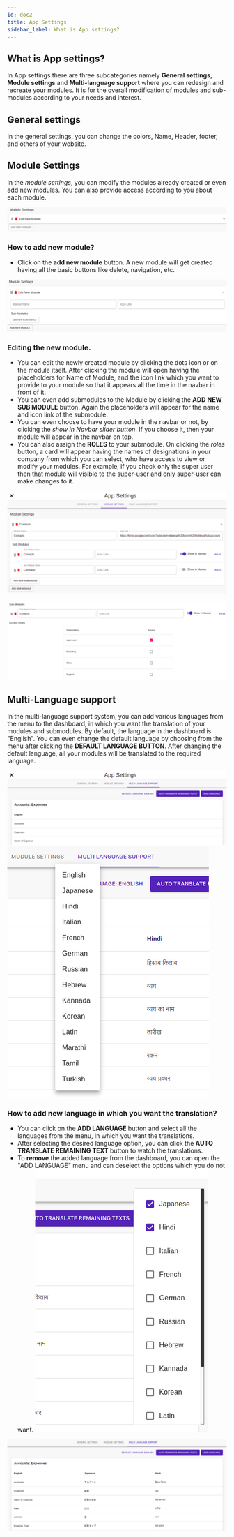 ```yaml
---
id: doc2
title: App Settings
sidebar_label: What is App settings?
---
```

## What is App settings?

In App settings there are three subcategories namely **General settings**, **Module settings** and **Multi-language support** 
where you can redesign and recreate your modules. It is for the overall modification of modules and sub-modules according to your needs and interest.

## General settings
In the general settings, you can change the colors, Name, Header, footer, and others of your website.

## Module Settings

In the *module settings*, you can modify the modules already created or even add new modules. You can also provide access according to you about each module.

![new-module](./assets/new-module.png)

### How to add new module?
* Click on the **add new module** button. A new module will get created having all the basic buttons like delete, navigation, etc.

![adding-module](./assets/edit-module.png)

### Editing the new module.
* You can edit the newly created module by clicking the dots icon or on the module itself. After clicking the module will open having the placeholders for Name of Module, and the icon link which you want to provide to your module so that it appears all the time in the navbar in front of it.
* You can even add submodules to the Module by clicking the **ADD NEW SUB MODULE** button. Again the placeholders will appear for the name and icon link of the submodule.
* You can even choose to have your module in the navbar or not, by clicking the *show in Navbar slider button*. If you choose it, then your module will appear in the navbar on top.
* You can also assign the **ROLES** to your submodule. On clicking the *roles* button, a card will appear having the names of designations in your company from which you can select, who have access to view or modify your modules. For example, if you check only the super user then that module will visible to the super-user and only super-user can make changes to it.

![sub-module](./assets/sub-module.png)

![sub-module](./assets/module-role.png)

## Multi-Language support
In the multi-language support system, you can add various languages from the menu to the dashboard, in which you want the translation of your modules and submodules. By default, the language in the dashboard is "English". You can even change the default language by choosing from the menu after clicking the **DEFAULT LANGUAGE BUTTON**. After changing the default language, all your modules will be translated to the required language.

![sub-module](./assets/lang-support.png)
![sub-module](./assets/default-lang-menu.png)

### How to add new language in which you want the translation?
* You can click on the **ADD LANGUAGE** button and select all the languages from the menu, in which you want the translations.
* After selecting the desired language option, you can click the **AUTO TRANSLATE REMAINING TEXT** button to watch the translations.
* To **remove** the added language from the dashboard, you can open the "ADD LANGUAGE" menu and can deselect the options which you do not want.
![sub-module](./assets/add-lang-menu.png)

![sub-module](./assets/translated-dash.png)




<!-- 
This is a link to [another document.](doc3.md)  
This is a link to an [external page.](http://www.example.com) -->
